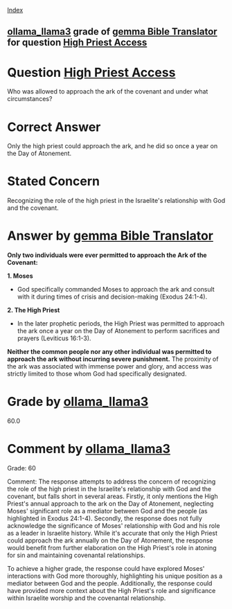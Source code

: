 
[Index](../../../../index.md)
## [ollama_llama3](../../../grading_models/ollama_llama3.md) grade of [gemma Bible Translator](../../../answering_models/gemma_Bible_Translator.md) for question [High Priest Access](../../../questions/High_Priest_Access.md)

# Question [High Priest Access](../../../questions/High_Priest_Access.md)
Who was allowed to approach the ark of the covenant and under what circumstances?

# Correct Answer
Only the high priest could approach the ark, and he did so once a year on the Day of Atonement.

# Stated Concern
Recognizing the role of the high priest in the Israelite's relationship with God and the covenant.

# Answer by [gemma Bible Translator](../../../answering_models/gemma_Bible_Translator.md)
**Only two individuals were ever permitted to approach the Ark of the Covenant:**

**1. Moses**

* God specifically commanded Moses to approach the ark and consult with it during times of crisis and decision-making (Exodus 24:1-4).

**2. The High Priest**

* In the later prophetic periods, the High Priest was permitted to approach the ark once a year on the Day of Atonement to perform sacrifices and prayers (Leviticus 16:1-3). 

**Neither the common people nor any other individual was permitted to approach the ark without incurring severe punishment.** The proximity of the ark was associated with immense power and glory, and access was strictly limited to those whom God had specifically designated.

# Grade by [ollama_llama3](../../../grading_models/ollama_llama3.md)
60.0

# Comment by [ollama_llama3](../../../grading_models/ollama_llama3.md)
Grade: 60

Comment: The response attempts to address the concern of recognizing the role of the high priest in the Israelite's relationship with God and the covenant, but falls short in several areas. Firstly, it only mentions the High Priest's annual approach to the ark on the Day of Atonement, neglecting Moses' significant role as a mediator between God and the people (as highlighted in Exodus 24:1-4). Secondly, the response does not fully acknowledge the significance of Moses' relationship with God and his role as a leader in Israelite history. While it's accurate that only the High Priest could approach the ark annually on the Day of Atonement, the response would benefit from further elaboration on the High Priest's role in atoning for sin and maintaining covenantal relationships.

To achieve a higher grade, the response could have explored Moses' interactions with God more thoroughly, highlighting his unique position as a mediator between God and the people. Additionally, the response could have provided more context about the High Priest's role and significance within Israelite worship and the covenantal relationship.
